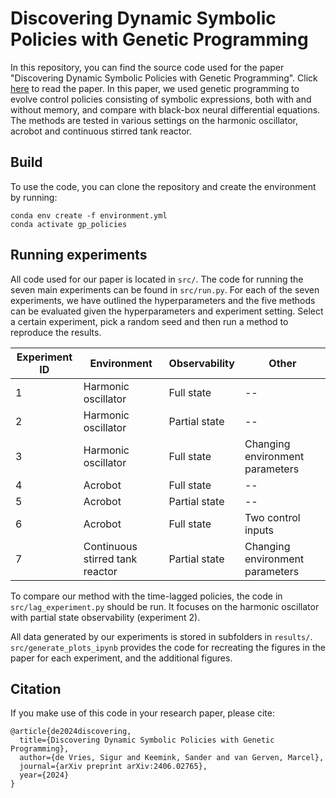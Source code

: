 # Discovering Dynamic Symbolic Policies with Genetic Programming

In this repository, you can find the source code used for the paper "Discovering Dynamic Symbolic Policies with Genetic Programming". Click [here](https://arxiv.org/abs/2406.02765) to read the paper. 
In this paper, we used genetic programming to evolve control policies consisting of symbolic expressions, both with and without memory, and compare with black-box neural differential equations. The methods are tested in various settings on the harmonic oscillator, acrobot and continuous stirred tank reactor.

## Build
To use the code, you can clone the repository and create the environment by running:
```
conda env create -f environment.yml
conda activate gp_policies
```
## Running experiments
All code used for our paper is located in `src/`.
The code for running the seven main experiments can be found in `src/run.py`. For each of the seven experiments, we have outlined the hyperparameters and the five methods can be evaluated given the hyperparameters and experiment setting. Select a certain experiment, pick a random seed and then run a method to reproduce the results.

|Experiment ID|Environment|Observability|Other|
|---|---|---|---|
|1| Harmonic oscillator | Full state | -- | 
|2| Harmonic oscillator | Partial state | -- |
|3| Harmonic oscillator | Full state | Changing environment parameters |
|4| Acrobot | Full state | -- |
|5| Acrobot | Partial state | -- |
|6| Acrobot | Full state | Two control inputs |
|7| Continuous stirred tank reactor | Partial state | Changing environment parameters |

To compare our method with the time-lagged policies, the code in `src/lag_experiment.py` should be run. It focuses on the harmonic oscillator with partial state observability (experiment 2).

All data generated by our experiments is stored in subfolders in `results/`. `src/generate_plots_ipynb` provides the code for recreating the figures in the paper for each experiment, and the additional figures.

## Citation
If you make use of this code in your research paper, please cite:
```
@article{de2024discovering,
  title={Discovering Dynamic Symbolic Policies with Genetic Programming},
  author={de Vries, Sigur and Keemink, Sander and van Gerven, Marcel},
  journal={arXiv preprint arXiv:2406.02765},
  year={2024}
}
```


